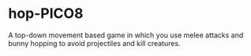 # hop-PICO8
A top-down movement based game in which you use melee attacks and bunny hopping to avoid projectiles and kill creatures.
